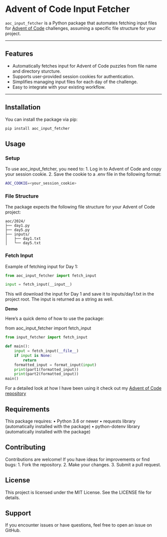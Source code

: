 # Advent of Code Input Fetcher

`aoc_input_fetcher` is a Python package that automates fetching input files for [Advent of Code](https://adventofcode.com) challenges, assuming a specific file structure for your project.

---

## Features

- Automatically fetches input for Advent of Code puzzles from file name and directory sturcture.
- Supports user-provided session cookies for authentication.
- Simplifies managing input files for each day of the challenge.
- Easy to integrate with your existing workflow.

---

## Installation

You can install the package via pip:

```bash
pip install aoc_input_fetcher
```

## Usage

### Setup

To use aoc_input_fetcher, you need to:
	1.	Log in to Advent of Code and copy your session cookie.
	2.	Save the cookie to a .env file in the following format:
```bash
AOC_COOKIE=<your_session_cookie>
```


### File Structure

The package expects the following file structure for your Advent of Code project:


```
aoc/2024/
├── day1.py
├── day5.py
├── inputs/
│   ├── day1.txt
│   └── day5.txt
```
### Fetch Input

Example of fetching input for Day 1:
```python
from aoc_input_fetcher import fetch_input

input = fetch_input(__input__)
```
This will download the input for Day 1 and save it to inputs/day1.txt in the project root. The input is returned as a string as well.

**Demo**

Here’s a quick demo of how to use the package:

from aoc_input_fetcher import fetch_input
```python
from input_fetcher import fetch_input

def main():
    input = fetch_input(__file__)
    if input is None:
        return
    formatted_input = format_input(input)
    print(part1(formatted_input))
    print(part2(formatted_input))
main()
```
For a detailed look at how I have been using it check out my [Advent of Code repository](https://github.com/mourud/advent-of-code/tree/main/2024)

## Requirements
This package requires:
	•	Python 3.6 or newer
	•	requests library (automatically installed with the package)
    •   python-dotenv library (automatically installed with the package)

## Contributing
Contributions are welcome! If you have ideas for improvements or find bugs:
	1.	Fork the repository.
	2.	Make your changes.
	3.	Submit a pull request.

## License
This project is licensed under the MIT License. See the LICENSE file for details.

## Support
If you encounter issues or have questions, feel free to open an issue on GitHub.

